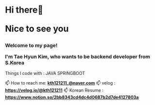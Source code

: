 <h1>Hi there👋

Nice to see you</h1>

<h3>Welcome to my page!

I'm Tae Hyun Kim, who wants to be backend developer from S.Korea</h3>

Things I code with : JAVA SPRINGBOOT

📫 How to reach me: **kth121211_@naver.com**
📫 velog : **https://velog.io/@kth121211**
📫 Korean Resume : **https://www.notion.so/2bb8343cd4dc4d0687b2d7de4127803a**
